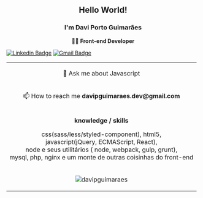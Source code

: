 <h2 align="center">Hello World! </h2>
<h3 align="center">I'm Davi Porto Guimarães</h3>

<p align="center">👨‍💻  <strong>Front-end Developer</strong> </p>



[![Linkedin Badge](https://img.shields.io/badge/-LinkedIn-blue?style=flat-square&logo=Linkedin&logoColor=white&link=https://www.linkedin.com/in/davi-porto-guimar%C3%A3es-49004810b/)](https://www.linkedin.com/in/davi-porto-guimar%C3%A3es-49004810b/)
[![Gmail Badge](https://img.shields.io/badge/-Gmail-c14438?style=flat-square&logo=Gmail&logoColor=white&link=mailto:davipguimaraes.dev@gmail.com)](mailto:davipguimaraes.dev@gmail.com)
<table align="center">
  <tbody>
     <tr>
      <td>
        <p align="center">💬 Ask me about Javascript</p>
      </td>
    </tr>
    <tr>
      <td colspan="3">
        <p align="center">📫 How to reach me <strong>davipguimaraes.dev@gmail.com</stron</p>
      </td>
    </tr>
    <tr>
      <td colspan="3">
      <p align="center">
            <strong align="center">knowledge / skills</strong>
          </p>
      <p align="center">
        css(sass/less/styled-component),
        html5,<br/>
        javascript(jQuery, ECMAScript, React),<br/>
        node e seus utilitários ( node, webpack, gulp, grunt), <br/>
        mysql, php, nginx e um monte de outras coisinhas do front-end
      </td>
    </tr>
    <tr>
      <td>
<p align="center"> <img src="https://github-readme-stats.vercel.app/api?username=davipguimaraes&show_icons=true&theme=flag-india" alt="davipguimaraes" />
      </td>
    </tr>
  </tbody>
</table>
</p>
